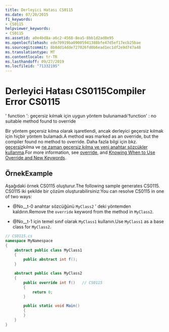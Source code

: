 ```yaml
---
title: Derleyici Hatası CS0115
ms.date: 07/20/2015
f1_keywords:
- CS0115
helpviewer_keywords:
- CS0115
ms.assetid: a0e4bd8a-a6c2-4568-8ea5-8bb1d2ad0e95
ms.openlocfilehash: ede70919ba09005941388bfe47d5ef17ecb25bae
ms.sourcegitcommit: 8b8dd14dde727026fd0b6ead1ec1df2e9d747a48
ms.translationtype: MT
ms.contentlocale: tr-TR
ms.lasthandoff: 09/27/2019
ms.locfileid: "71332195"
---
```

# <a name="compiler-error-cs0115"></a><span data-ttu-id="dcb9a-102">Derleyici Hatası CS0115</span><span class="sxs-lookup"><span data-stu-id="dcb9a-102">Compiler Error CS0115</span></span>

<span data-ttu-id="dcb9a-103">' function ': geçersiz kılmak için uygun yöntem bulunamadı</span><span class="sxs-lookup"><span data-stu-id="dcb9a-103">'function' : no suitable method found to override</span></span>

 <span data-ttu-id="dcb9a-104">Bir yöntem geçersiz kılma olarak işaretlendi, ancak derleyici geçersiz kılmak için hiçbir yöntem bulamadı.</span><span class="sxs-lookup"><span data-stu-id="dcb9a-104">A method was marked as an override, but the compiler found no method to override.</span></span> <span data-ttu-id="dcb9a-105">Daha fazla bilgi için bkz. [geçersiz](../keywords/override.md)kılma ve [ne zaman geçersiz kılma ve yeni anahtar sözcükler kullanma](../../programming-guide/classes-and-structs/knowing-when-to-use-override-and-new-keywords.md).</span><span class="sxs-lookup"><span data-stu-id="dcb9a-105">For more information, see [override](../keywords/override.md), and [Knowing When to Use Override and New Keywords](../../programming-guide/classes-and-structs/knowing-when-to-use-override-and-new-keywords.md).</span></span>

## <a name="example"></a><span data-ttu-id="dcb9a-106">Örnek</span><span class="sxs-lookup"><span data-stu-id="dcb9a-106">Example</span></span>

 <span data-ttu-id="dcb9a-107">Aşağıdaki örnek CS0115 oluşturur.</span><span class="sxs-lookup"><span data-stu-id="dcb9a-107">The following sample generates CS0115.</span></span> <span data-ttu-id="dcb9a-108">CS0115 iki şekilde bir çözüm oluşturabilirsiniz:</span><span class="sxs-lookup"><span data-stu-id="dcb9a-108">You can resolve CS0115 in one of two ways:</span></span>

- <span data-ttu-id="dcb9a-109">@No__t-0 anahtar sözcüğünü `MyClass2` ' deki yöntemden kaldırın.</span><span class="sxs-lookup"><span data-stu-id="dcb9a-109">Remove the `override` keyword from the method in `MyClass2`.</span></span>

- <span data-ttu-id="dcb9a-110">@No__t-1 için temel sınıf olarak `MyClass1` kullanın.</span><span class="sxs-lookup"><span data-stu-id="dcb9a-110">Use `MyClass1` as a base class for `MyClass2`.</span></span>

```csharp
// CS0115.cs
namespace MyNamespace
{
    abstract public class MyClass1
    {
        public abstract int f();
    }

    abstract public class MyClass2
    {
        public override int f()   // CS0115
        {
            return 0;
        }

        public static void Main()
        {
        }
    }
}
```
